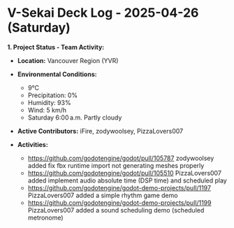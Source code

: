 # V-Sekai Deck Log - 2025-04-26 (Saturday)

**1. Project Status - Team Activity:**

- **Location:** Vancouver Region (YVR)
- **Environmental Conditions:**
  - 9°C
  - Precipitation: 0%
  - Humidity: 93%
  - Wind: 5 km/h
  - Saturday 6:00 a.m. Partly cloudy

- **Active Contributors:** iFire, zodywoolsey, PizzaLovers007
- **Activities:**
  - <https://github.com/godotengine/godot/pull/105787> zodywoolsey added fix fbx runtime import not generating meshes properly
  - <https://github.com/godotengine/godot/pull/105510> PizzaLovers007 added implement audio absolute time (DSP time) and scheduled play
  - <https://github.com/godotengine/godot-demo-projects/pull/1197> PizzaLovers007 added a simple rhythm game demo
  - <https://github.com/godotengine/godot-demo-projects/pull/1199> PizzaLovers007 added a sound scheduling demo (scheduled metronome)
